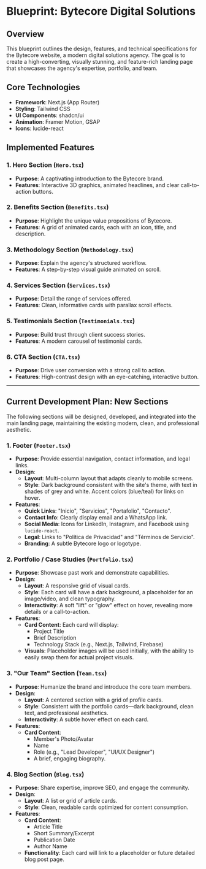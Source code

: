 # Blueprint: Bytecore Digital Solutions

## Overview

This blueprint outlines the design, features, and technical specifications for the Bytecore website, a modern digital solutions agency. The goal is to create a high-converting, visually stunning, and feature-rich landing page that showcases the agency's expertise, portfolio, and team.

## Core Technologies

- **Framework**: Next.js (App Router)
- **Styling**: Tailwind CSS
- **UI Components**: shadcn/ui
- **Animation**: Framer Motion, GSAP
- **Icons**: lucide-react

## Implemented Features

### 1. Hero Section (`Hero.tsx`)
- **Purpose**: A captivating introduction to the Bytecore brand.
- **Features**: Interactive 3D graphics, animated headlines, and clear call-to-action buttons.

### 2. Benefits Section (`Benefits.tsx`)
- **Purpose**: Highlight the unique value propositions of Bytecore.
- **Features**: A grid of animated cards, each with an icon, title, and description.

### 3. Methodology Section (`Methodology.tsx`)
- **Purpose**: Explain the agency's structured workflow.
- **Features**: A step-by-step visual guide animated on scroll.

### 4. Services Section (`Services.tsx`)
- **Purpose**: Detail the range of services offered.
- **Features**: Clean, informative cards with parallax scroll effects.

### 5. Testimonials Section (`Testimonials.tsx`)
- **Purpose**: Build trust through client success stories.
- **Features**: A modern carousel of testimonial cards.

### 6. CTA Section (`CTA.tsx`)
- **Purpose**: Drive user conversion with a strong call to action.
- **Features**: High-contrast design with an eye-catching, interactive button.

---

## Current Development Plan: New Sections

The following sections will be designed, developed, and integrated into the main landing page, maintaining the existing modern, clean, and professional aesthetic.

### 1. Footer (`Footer.tsx`)
- **Purpose**: Provide essential navigation, contact information, and legal links.
- **Design**:
    - **Layout**: Multi-column layout that adapts cleanly to mobile screens.
    - **Style**: Dark background consistent with the site's theme, with text in shades of grey and white. Accent colors (blue/teal) for links on hover.
- **Features**:
    - **Quick Links**: "Inicio", "Servicios", "Portafolio", "Contacto".
    - **Contact Info**: Clearly display email and a WhatsApp link.
    - **Social Media**: Icons for LinkedIn, Instagram, and Facebook using `lucide-react`.
    - **Legal**: Links to "Política de Privacidad" and "Términos de Servicio".
    - **Branding**: A subtle Bytecore logo or logotype.

### 2. Portfolio / Case Studies (`Portfolio.tsx`)
- **Purpose**: Showcase past work and demonstrate capabilities.
- **Design**:
    - **Layout**: A responsive grid of visual cards.
    - **Style**: Each card will have a dark background, a placeholder for an image/video, and clean typography.
    - **Interactivity**: A soft "lift" or "glow" effect on hover, revealing more details or a call-to-action.
- **Features**:
    - **Card Content**: Each card will display:
        - Project Title
        - Brief Description
        - Technology Stack (e.g., Next.js, Tailwind, Firebase)
    - **Visuals**: Placeholder images will be used initially, with the ability to easily swap them for actual project visuals.

### 3. "Our Team" Section (`Team.tsx`)
- **Purpose**: Humanize the brand and introduce the core team members.
- **Design**:
    - **Layout**: A centered section with a grid of profile cards.
    - **Style**: Consistent with the portfolio cards—dark background, clean text, and professional aesthetics.
    - **Interactivity**: A subtle hover effect on each card.
- **Features**:
    - **Card Content**:
        - Member's Photo/Avatar
        - Name
        - Role (e.g., "Lead Developer", "UI/UX Designer")
        - A brief, engaging biography.

### 4. Blog Section (`Blog.tsx`)
- **Purpose**: Share expertise, improve SEO, and engage the community.
- **Design**:
    - **Layout**: A list or grid of article cards.
    - **Style**: Clean, readable cards optimized for content consumption.
- **Features**:
    - **Card Content**:
        - Article Title
        - Short Summary/Excerpt
        - Publication Date
        - Author Name
    - **Functionality**: Each card will link to a placeholder or future detailed blog post page.

